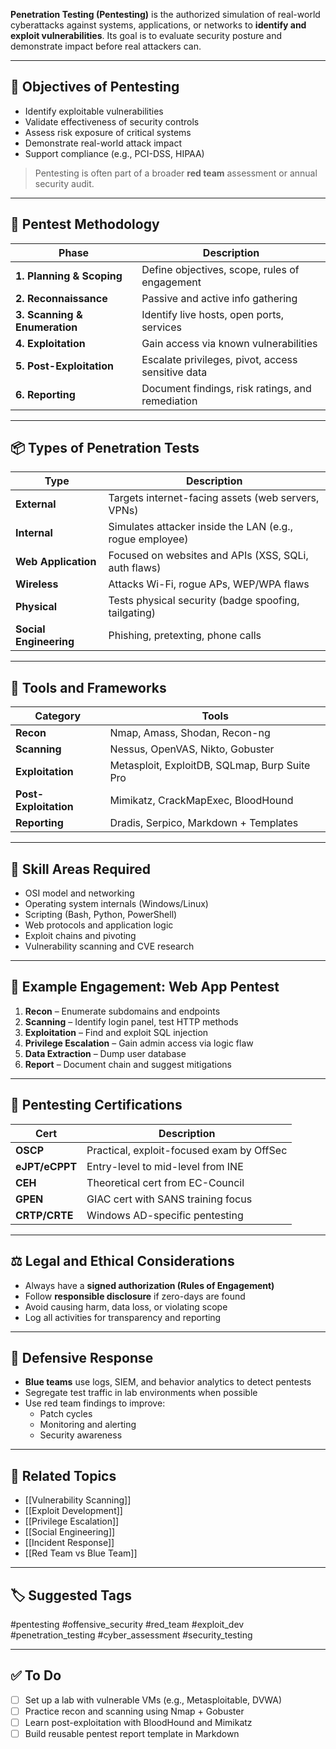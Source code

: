 **Penetration Testing (Pentesting)** is the authorized simulation of real-world cyberattacks against systems, applications, or networks to **identify and exploit vulnerabilities**. Its goal is to evaluate security posture and demonstrate impact before real attackers can.

---

## 🎯 Objectives of Pentesting

- Identify exploitable vulnerabilities
- Validate effectiveness of security controls
- Assess risk exposure of critical systems
- Demonstrate real-world attack impact
- Support compliance (e.g., PCI-DSS, HIPAA)

> Pentesting is often part of a broader **red team** assessment or annual security audit.

---

## 🧱 Pentest Methodology

| Phase                  | Description                                          |
|------------------------|------------------------------------------------------|
| **1. Planning & Scoping** | Define objectives, scope, rules of engagement       |
| **2. Reconnaissance**      | Passive and active info gathering                  |
| **3. Scanning & Enumeration** | Identify live hosts, open ports, services     |
| **4. Exploitation**        | Gain access via known vulnerabilities             |
| **5. Post-Exploitation**   | Escalate privileges, pivot, access sensitive data  |
| **6. Reporting**           | Document findings, risk ratings, and remediation   |

---

## 📦 Types of Penetration Tests

| Type           | Description                                           |
|----------------|-------------------------------------------------------|
| **External**    | Targets internet-facing assets (web servers, VPNs)   |
| **Internal**    | Simulates attacker inside the LAN (e.g., rogue employee) |
| **Web Application** | Focused on websites and APIs (XSS, SQLi, auth flaws) |
| **Wireless**    | Attacks Wi-Fi, rogue APs, WEP/WPA flaws              |
| **Physical**    | Tests physical security (badge spoofing, tailgating) |
| **Social Engineering** | Phishing, pretexting, phone calls              |

---

## 🧰 Tools and Frameworks

| Category         | Tools                                              |
|------------------|----------------------------------------------------|
| **Recon**         | Nmap, Amass, Shodan, Recon-ng                      |
| **Scanning**      | Nessus, OpenVAS, Nikto, Gobuster                   |
| **Exploitation**  | Metasploit, ExploitDB, SQLmap, Burp Suite Pro     |
| **Post-Exploitation** | Mimikatz, CrackMapExec, BloodHound             |
| **Reporting**     | Dradis, Serpico, Markdown + Templates              |

---

## 🧠 Skill Areas Required

- OSI model and networking
- Operating system internals (Windows/Linux)
- Scripting (Bash, Python, PowerShell)
- Web protocols and application logic
- Exploit chains and pivoting
- Vulnerability scanning and CVE research

---

## 📘 Example Engagement: Web App Pentest

1. **Recon** – Enumerate subdomains and endpoints  
2. **Scanning** – Identify login panel, test HTTP methods  
3. **Exploitation** – Find and exploit SQL injection  
4. **Privilege Escalation** – Gain admin access via logic flaw  
5. **Data Extraction** – Dump user database  
6. **Report** – Document chain and suggest mitigations

---

## 📄 Pentesting Certifications

| Cert             | Description                         |
|------------------|--------------------------------------|
| **OSCP**         | Practical, exploit-focused exam by OffSec |
| **eJPT/eCPPT**   | Entry-level to mid-level from INE   |
| **CEH**          | Theoretical cert from EC-Council    |
| **GPEN**         | GIAC cert with SANS training focus  |
| **CRTP/CRTE**    | Windows AD-specific pentesting      |

---

## ⚖️ Legal and Ethical Considerations

- Always have a **signed authorization (Rules of Engagement)**
- Follow **responsible disclosure** if zero-days are found
- Avoid causing harm, data loss, or violating scope
- Log all activities for transparency and reporting

---

## 🔐 Defensive Response

- **Blue teams** use logs, SIEM, and behavior analytics to detect pentests
- Segregate test traffic in lab environments when possible
- Use red team findings to improve:
  - Patch cycles
  - Monitoring and alerting
  - Security awareness

---

## 🔗 Related Topics

- [[Vulnerability Scanning]]
- [[Exploit Development]]
- [[Privilege Escalation]]
- [[Social Engineering]]
- [[Incident Response]]
- [[Red Team vs Blue Team]]

---

## 🏷 Suggested Tags

#pentesting #offensive_security #red_team #exploit_dev #penetration_testing #cyber_assessment #security_testing

---

## ✅ To Do

- [ ] Set up a lab with vulnerable VMs (e.g., Metasploitable, DVWA)
- [ ] Practice recon and scanning using Nmap + Gobuster
- [ ] Learn post-exploitation with BloodHound and Mimikatz
- [ ] Build reusable pentest report template in Markdown
